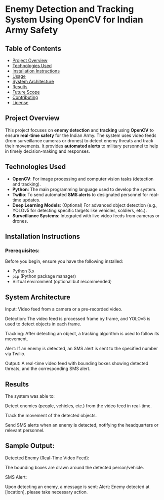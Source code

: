 # Enemy Detection and Tracking System Using OpenCV for Indian Army Safety

## Table of Contents
- [Project Overview](#project-overview)
- [Technologies Used](#technologies-used)
- [Installation Instructions](#installation-instructions)
- [Usage](#usage)
- [System Architecture](#system-architecture)
- [Results](#results)
- [Future Scope](#future-scope)
- [Contributing](#contributing)
- [License](#license)

## Project Overview
This project focuses on **enemy detection** and **tracking** using **OpenCV** to ensure **real-time safety** for the Indian Army. The system uses video feeds (from surveillance cameras or drones) to detect enemy threats and track their movements. It provides **automated alerts** to military personnel to help in timely decision-making and responses.

## Technologies Used
- **OpenCV**: For image processing and computer vision tasks (detection and tracking).
- **Python**: The main programming language used to develop the system.
- **Twilio**: To send automated **SMS alerts** to designated personnel for real-time updates.
- **Deep Learning Models**: (Optional) For advanced object detection (e.g., YOLOv5 for detecting specific targets like vehicles, soldiers, etc.).
- **Surveillance Systems**: Integrated with live video feeds from cameras or drones.

## Installation Instructions

### Prerequisites:
Before you begin, ensure you have the following installed:
- Python 3.x
- `pip` (Python package manager)
- Virtual environment (optional but recommended)

## System Architecture

Input: Video feed from a camera or a pre-recorded video.

Detection: The video feed is processed frame by frame, and YOLOv5 is used to detect objects in each frame.

Tracking: After detecting an object, a tracking algorithm is used to follow its movement.

Alert: If an enemy is detected, an SMS alert is sent to the specified number via Twilio.

Output: A real-time video feed with bounding boxes showing detected threats, and the corresponding SMS alert.

## Results
The system was able to:

Detect enemies (people, vehicles, etc.) from the video feed in real-time.

Track the movement of the detected objects.

Send SMS alerts when an enemy is detected, notifying the headquarters or relevant personnel.

## Sample Output:
Detected Enemy (Real-Time Video Feed):

The bounding boxes are drawn around the detected person/vehicle.

SMS Alert:

Upon detecting an enemy, a message is sent: Alert: Enemy detected at [location], please take necessary action.


